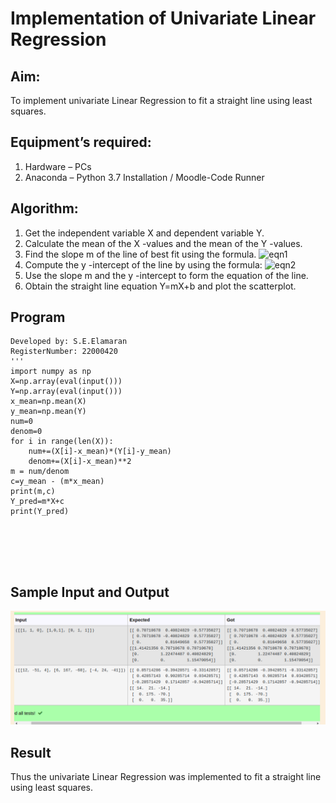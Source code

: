 # Implementation of Univariate Linear Regression
## Aim:
To implement univariate Linear Regression to fit a straight line using least squares.
## Equipment’s required:
1.	Hardware – PCs
2.	Anaconda – Python 3.7 Installation / Moodle-Code Runner
## Algorithm:
1.	Get the independent variable X and dependent variable Y.
2.	Calculate the mean of the X -values and the mean of the Y -values.
3.	Find the slope m of the line of best fit using the formula.
 ![eqn1](./eq1.jpg)
4.	Compute the y -intercept of the line by using the formula:
![eqn2](./eq2.jpg)  
5.	Use the slope m and the y -intercept to form the equation of the line.
6.	Obtain the straight line equation Y=mX+b and plot the scatterplot.
## Program
```Program for Univariate linear regression using the least squares method.
Developed by: S.E.Elamaran
RegisterNumber: 22000420
'''
import numpy as np
X=np.array(eval(input()))
Y=np.array(eval(input()))
x_mean=np.mean(X)
y_mean=np.mean(Y)
num=0
denom=0
for i in range(len(X)):
    num+=(X[i]-x_mean)*(Y[i]-y_mean)
    denom+=(X[i]-x_mean)**2
m = num/denom
c=y_mean - (m*x_mean)
print(m,c)
Y_pred=m*X+c
print(Y_pred)






```
## Sample Input and Output
![inp](16d.png)
## Result
Thus the univariate Linear Regression was implemented to fit a straight line using least squares.

